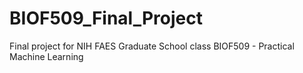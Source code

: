 # BIOF509_Final_Project
Final project for NIH FAES Graduate School class BIOF509 - Practical Machine Learning
